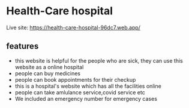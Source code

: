 # Health-Care hospital
Live site: https://health-care-hospital-96dc7.web.app/

## features
- this website is helpful for the people who are sick, they can use this website as a online hospital
- people can buy medicines 
- people can book appointments for their checkup
- this is a hospital's website which has all the facilities online
- people can take amlulance service,covid service etc
- We included an emergency number for emergency cases